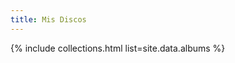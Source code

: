 ```yaml
---
title: Mis Discos
---
```


<!-- listed from _data/albums.yaml -->
{% include collections.html list=site.data.albums  %}
